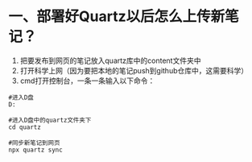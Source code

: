 # 一、部署好Quartz以后怎么上传新笔记？

1. 把要发布到网页的笔记放入quartz库中的content文件夹中
2. 打开科学上网（因为要把本地的笔记push到github仓库中，这需要科学）
3. cmd打开控制台，一条一条输入以下命令：

```shell
#进入D盘
D:

#进入D盘中的quartz文件夹下
cd quartz

#同步新笔记到网页
npx quartz sync
```